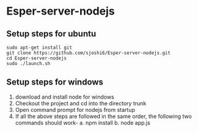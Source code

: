 # Esper-server-nodejs

## Setup steps for ubuntu
```
sudo apt-get install git
git clone https://github.com/sjoshi6/Esper-server-nodejs.git
cd Esper-server-nodejs
sudo ./launch.sh
```


## Setup steps for windows
1. download and install node for windows
2. Checkout the project and cd into the directory trunk
3. Open command prompt for nodejs from startup
4. If all the above steps are followed in the same order, the following two commands should work-
    a. npm install
    b. node app.js
